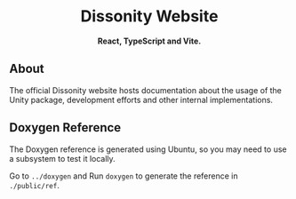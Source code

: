 <div align="center">

  <h1>Dissonity Website</h1>

  <strong>React, TypeScript and Vite.</strong>
</div>

## About

The official Dissonity website hosts documentation about the usage of the Unity package, development efforts and other internal implementations.

## Doxygen Reference

The Doxygen reference is generated using Ubuntu, so you may need to use a subsystem to test it locally.

Go to `../doxygen` and Run `doxygen` to generate the reference in `./public/ref`.